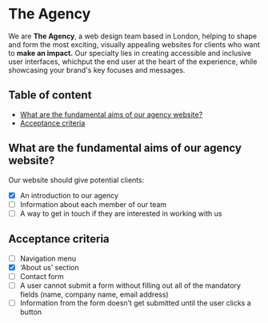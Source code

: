 # The Agency

We are <strong>The Agency</strong>, a web design team based in London, helping to shape and form the most exciting, visually appealing websites for clients who want to <strong>make an impact.</strong> Our specialty lies in creating accessible and inclusive user interfaces, whichput the end user at the heart of the experience, while showcasing your brand's key focuses and messages.

## Table of content

- [What are the fundamental aims of our agency website?](#what-are-the-fundamental-aims-of-our-agency-website)
- [Acceptance criteria](#acceptance-criteria)

## What are the fundamental aims of our agency website?

Our website should give potential clients:

- [x] An introduction to our agency
- [ ] Information about each member of our team
- [ ] A way to get in touch if they are interested in working with us

## Acceptance criteria

- [ ] Navigation menu
- [x] ‘About us’ section
- [ ] Contact form
- [ ] A user cannot submit a form without filling out all of the mandatory fields (name, company name, email address)
- [ ] Information from the form doesn’t get submitted until the user clicks a button
